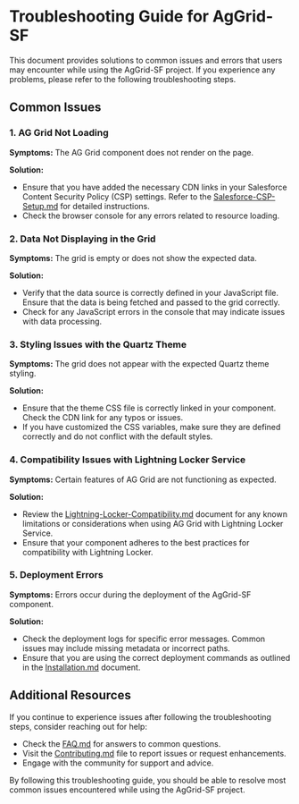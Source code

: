 # Troubleshooting Guide for AgGrid-SF

This document provides solutions to common issues and errors that users may encounter while using the AgGrid-SF project. If you experience any problems, please refer to the following troubleshooting steps.

## Common Issues

### 1. AG Grid Not Loading

**Symptoms:** The AG Grid component does not render on the page.

**Solution:**

- Ensure that you have added the necessary CDN links in your Salesforce Content Security Policy (CSP) settings. Refer to the [Salesforce-CSP-Setup.md](Salesforce-CSP-Setup.md) for detailed instructions.
- Check the browser console for any errors related to resource loading.

### 2. Data Not Displaying in the Grid

**Symptoms:** The grid is empty or does not show the expected data.

**Solution:**

- Verify that the data source is correctly defined in your JavaScript file. Ensure that the data is being fetched and passed to the grid correctly.
- Check for any JavaScript errors in the console that may indicate issues with data processing.

### 3. Styling Issues with the Quartz Theme

**Symptoms:** The grid does not appear with the expected Quartz theme styling.

**Solution:**

- Ensure that the theme CSS file is correctly linked in your component. Check the CDN link for any typos or issues.
- If you have customized the CSS variables, make sure they are defined correctly and do not conflict with the default styles.

### 4. Compatibility Issues with Lightning Locker Service

**Symptoms:** Certain features of AG Grid are not functioning as expected.

**Solution:**

- Review the [Lightning-Locker-Compatibility.md](Lightning-Locker-Compatibility.md) document for any known limitations or considerations when using AG Grid with Lightning Locker Service.
- Ensure that your component adheres to the best practices for compatibility with Lightning Locker.

### 5. Deployment Errors

**Symptoms:** Errors occur during the deployment of the AgGrid-SF component.

**Solution:**

- Check the deployment logs for specific error messages. Common issues may include missing metadata or incorrect paths.
- Ensure that you are using the correct deployment commands as outlined in the [Installation.md](Installation.md) document.

## Additional Resources

If you continue to experience issues after following the troubleshooting steps, consider reaching out for help:

- Check the [FAQ.md](FAQ.md) for answers to common questions.
- Visit the [Contributing.md](Contributing.md) file to report issues or request enhancements.
- Engage with the community for support and advice.

By following this troubleshooting guide, you should be able to resolve most common issues encountered while using the AgGrid-SF project.
